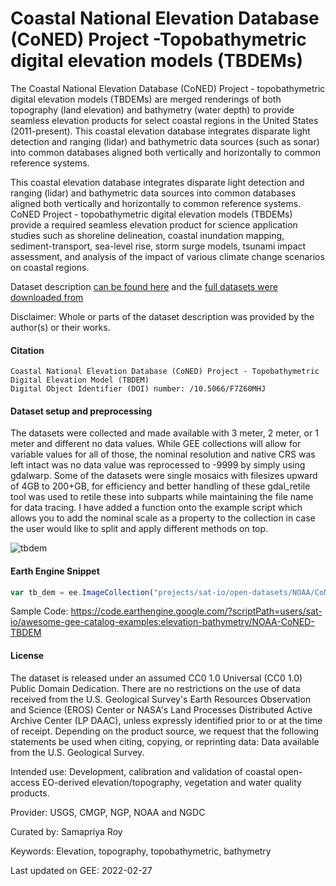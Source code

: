 # Coastal National Elevation Database (CoNED) Project -Topobathymetric digital elevation models (TBDEMs)

The Coastal National Elevation Database (CoNED) Project - topobathymetric digital elevation models (TBDEMs) are merged renderings of both topography (land elevation) and bathymetry (water depth) to provide seamless elevation products for select coastal regions in the United States (2011-present). This coastal elevation database integrates disparate light detection and ranging (lidar) and bathymetric data sources (such as sonar) into common databases aligned both vertically and horizontally to common reference systems.

This coastal elevation database integrates disparate light detection and ranging (lidar) and bathymetric data sources into common databases aligned both vertically and horizontally to common reference systems. CoNED Project - topobathymetric digital elevation models (TBDEMs) provide a required seamless elevation product for science application studies such as shoreline delineation, coastal inundation mapping, sediment-transport, sea-level rise, storm surge models, tsunami impact assessment, and analysis of the impact of various climate change scenarios on coastal regions.

Dataset description [can be found here](https://lta.cr.usgs.gov/coned_tbdem) and the [full datasets were downloaded from](https://topotools.cr.usgs.gov/topobathy_viewer/dwndata.htm)

Disclaimer: Whole or parts of the dataset description was provided by the author(s) or their works.

#### Citation

```
Coastal National Elevation Database (CoNED) Project - Topobathymetric Digital Elevation Model (TBDEM)
Digital Object Identifier (DOI) number: /10.5066/F7Z60MHJ
```

#### Dataset setup and preprocessing
The datasets were collected and made available with 3 meter, 2 meter, or 1 meter and different no data values. While GEE collections will allow for variable values for all of those, the nominal resolution and native CRS was left intact was no data value was reprocessed to -9999 by simply using gdalwarp. Some of the datasets were single mosaics with filesizes upward of 4GB to 200+GB, for efficiency and better handling of these gdal_retile tool was used to retile these into subparts while maintaining the file name for data tracing. I have added a function onto the example script which allows you to add the nominal scale as a property to the collection in case the user would like to split and apply different methods on top.


![tbdem](https://user-images.githubusercontent.com/6677629/155889584-6e32112b-faf5-493c-aee5-a69e5d14f99d.gif)

#### Earth Engine Snippet

```js
var tb_dem = ee.ImageCollection("projects/sat-io/open-datasets/NOAA/CoNED_TBDEM");
```

Sample Code: https://code.earthengine.google.com/?scriptPath=users/sat-io/awesome-gee-catalog-examples:elevation-bathymetry/NOAA-CoNED-TBDEM

#### License
The dataset is released under an assumed CC0 1.0 Universal (CC0 1.0) Public Domain Dedication. There are no restrictions on the use of data received from the U.S. Geological Survey's Earth Resources Observation and Science (EROS) Center or NASA's Land Processes Distributed Active Archive Center (LP DAAC), unless expressly identified prior to or at the time of receipt. Depending on the product source, we request that the following statements be used when citing, copying, or reprinting data: Data available from the U.S. Geological Survey.

Intended use:
Development, calibration and validation of coastal open-access EO-derived elevation/topography, vegetation and water quality products.

Provider:  USGS, CMGP, NGP, NOAA and NGDC

Curated by: Samapriya Roy

Keywords: Elevation, topography, topobathymetric, bathymetry

Last updated on GEE: 2022-02-27
